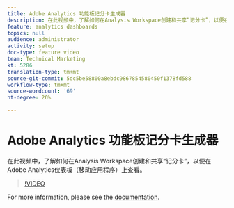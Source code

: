 ```yaml
---
title: Adobe Analytics 功能板记分卡生成器
description: 在此视频中，了解如何在Analysis Workspace创建和共享“记分卡”，以便在Adobe Analytics仪表板（移动应用程序）上查看。
feature: analytics dashboards
topics: null
audience: administrator
activity: setup
doc-type: feature video
team: Technical Marketing
kt: 5286
translation-type: tm+mt
source-git-commit: 5dc5be58800a8ebdc9867854580450f1378fd588
workflow-type: tm+mt
source-wordcount: '69'
ht-degree: 26%

---
```



# Adobe Analytics 功能板记分卡生成器

在此视频中，了解如何在Analysis Workspace创建和共享“记分卡”，以便在Adobe Analytics仪表板（移动应用程序）上查看。

>[!VIDEO](https://video.tv.adobe.com/v/34544/?quality=12)

For more information, please see the [documentation](https://docs.adobe.com/help/zh-Hans/analytics/analyze/mobapp/home.html).
